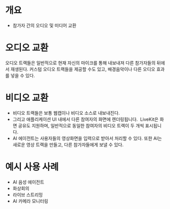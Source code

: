 # 개요 
- 참가자 간의 오디오 및 미디어 교환 


# 오디오 교환 
오디오 트랙들은 일반적으로 현재 자신의 마이크를 통해 내보내져 다른 참가자들의 뒤에서 재생된다. 커스텀 오디오 트랙들을 제공할 수도 있고, 배경음악이나 다른 오디오 효과를 넣을 수 있다. 

# 비디오 교환 
- 비디오 트랙들은 보통  웹캡이나 비디오 소스로 내보내진다. 
- 그리고 애플리케이션 UI 내에서 다른 참여자의 화면에 렌더링됩니다.  LiveKit은 화면 공유도 지원하며, 일반적으로 동일한 참여자의 비디오 트랙이 두 개씩 표시됩니다.
- AI 에이전트는 사용자들의 영상화면을 입력으로 받아서 처리할 수 있다. 또한 AI는 새로운 영상 트랙을 만들고, 다른 참가자들에게 보낼 수 있다. 

# 예시 사용 사례 
- AI 음성 에이전트
- 화상회의 
- 라이브 스트리밍 
- AI 카메라 모니터링 
